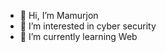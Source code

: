 - 👋 Hi, I’m Mamurjon
- 👀 I’m interested in cyber security
- 🌱 I’m currently learning Web 


<!---
Mamurjon11/Mamurjon11 is a ✨ special ✨ repository because its `README.md` (this file) appears on your GitHub profile.
You can click the Preview link to take a look at your changes.
--->
